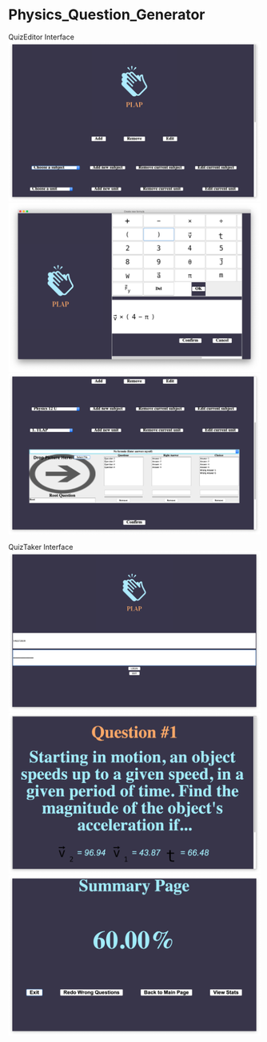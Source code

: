 # Physics_Question_Generator

QuizEditor Interface
![QuizEditor Photo 1](demo/QuizEditor/1.png)
![QuizEditor Photo 5](demo/QuizEditor/5.png)
![QuizEditor Photo 8](demo/QuizEditor/8.png)

QuizTaker Interface
![QuizTaker Photo 1](demo/QuizTaker/1.png)
![QuizTaker Photo 3](demo/QuizTaker/3.png)
![QuizTaker Photo 5](demo/QuizTaker/5.png)
